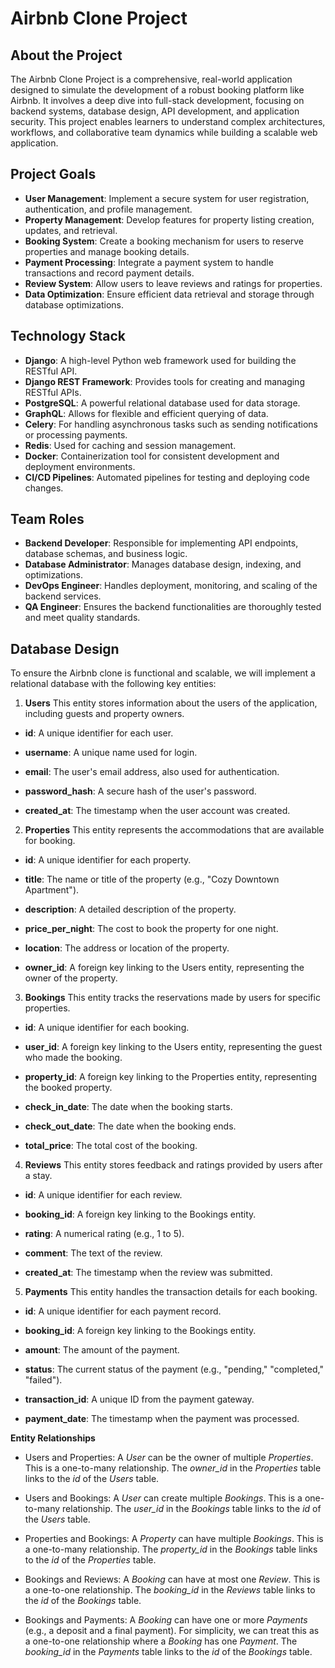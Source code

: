 # Airbnb Clone Project

## About the Project
The Airbnb Clone Project is a comprehensive, real-world application designed to simulate the development of a robust booking platform like Airbnb. It involves a deep dive into full-stack development, focusing on backend systems, database design, API development, and application security. This project enables learners to understand complex architectures, workflows, and collaborative team dynamics while building a scalable web application.

## Project Goals
- **User Management**: Implement a secure system for user registration, authentication, and profile management.
- **Property Management**: Develop features for property listing creation, updates, and retrieval.
- **Booking System**: Create a booking mechanism for users to reserve properties and manage booking details.
- **Payment Processing**: Integrate a payment system to handle transactions and record payment details.
- **Review System**: Allow users to leave reviews and ratings for properties.
- **Data Optimization**: Ensure efficient data retrieval and storage through database optimizations.

## Technology Stack
- **Django**: A high-level Python web framework used for building the RESTful API.
- **Django REST Framework**: Provides tools for creating and managing RESTful APIs.
- **PostgreSQL**: A powerful relational database used for data storage.
- **GraphQL**: Allows for flexible and efficient querying of data.
- **Celery**: For handling asynchronous tasks such as sending notifications or processing payments.
- **Redis**: Used for caching and session management.
- **Docker**: Containerization tool for consistent development and deployment environments.
- **CI/CD Pipelines**: Automated pipelines for testing and deploying code changes.

## Team Roles
- **Backend Developer**: Responsible for implementing API endpoints, database schemas, and business logic.
- **Database Administrator**: Manages database design, indexing, and optimizations.
- **DevOps Engineer**: Handles deployment, monitoring, and scaling of the backend services.
- **QA Engineer**: Ensures the backend functionalities are thoroughly tested and meet quality standards.

## Database Design
To ensure the Airbnb clone is functional and scalable, we will implement a relational database with the following key entities:

1. **Users**
This entity stores information about the users of the application, including guests and property owners.

- **id**: A unique identifier for each user.

- **username**: A unique name used for login.

- **email**: The user's email address, also used for authentication.

- **password_hash**: A secure hash of the user's password.

- **created_at**: The timestamp when the user account was created.

2. **Properties**
This entity represents the accommodations that are available for booking.

- **id**: A unique identifier for each property.

- **title**: The name or title of the property (e.g., "Cozy Downtown Apartment").

- **description**: A detailed description of the property.

- **price_per_night**: The cost to book the property for one night.

- **location**: The address or location of the property.

- **owner_id**: A foreign key linking to the Users entity, representing the owner of the property.

3. **Bookings**
This entity tracks the reservations made by users for specific properties.

- **id**: A unique identifier for each booking.

- **user_id**: A foreign key linking to the Users entity, representing the guest who made the booking.

- **property_id**: A foreign key linking to the Properties entity, representing the booked property.

- **check_in_date**: The date when the booking starts.

- **check_out_date**: The date when the booking ends.

- **total_price**: The total cost of the booking.

4. **Reviews**
This entity stores feedback and ratings provided by users after a stay.

- **id**: A unique identifier for each review.

- **booking_id**: A foreign key linking to the Bookings entity.

- **rating**: A numerical rating (e.g., 1 to 5).

- **comment**: The text of the review.

- **created_at**: The timestamp when the review was submitted.

5. **Payments**
This entity handles the transaction details for each booking.

- **id**: A unique identifier for each payment record.

- **booking_id**: A foreign key linking to the Bookings entity.

- **amount**: The amount of the payment.

- **status**: The current status of the payment (e.g., "pending," "completed," "failed").

- **transaction_id**: A unique ID from the payment gateway.

- **payment_date**: The timestamp when the payment was processed.

**Entity Relationships**
- Users and Properties: A *User* can be the owner of multiple *Properties*. This is a one-to-many relationship. The *owner_id* in the *Properties* table links to the *id* of the *Users* table.

- Users and Bookings: A *User* can create multiple *Bookings*. This is a one-to-many relationship. The *user_id* in the *Bookings* table links to the *id* of the *Users* table.

- Properties and Bookings: A *Property* can have multiple *Bookings*. This is a one-to-many relationship. The *property_id* in the *Bookings* table links to the *id* of the *Properties* table.

- Bookings and Reviews: A *Booking* can have at most one *Review*. This is a one-to-one relationship. The *booking_id* in the *Reviews* table links to the *id* of the *Bookings* table.

- Bookings and Payments: A *Booking* can have one or more *Payments* (e.g., a deposit and a final payment). For simplicity, we can treat this as a one-to-one relationship where a *Booking* has one *Payment*. The *booking_id* in the *Payments* table links to the *id* of the *Bookings* table.
